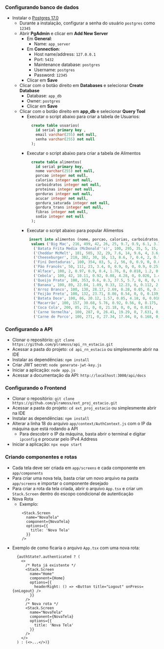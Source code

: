 ### Configurando banco de dados
- Instalar o [Postgres 17.0](https://www.enterprisedb.com/downloads/postgres-postgresql-downloads)
  - Durante a instalação, configurar a senha do usuário `postgres` como `12345`
  - Abrir **PgAdmin** e clicar em **Add New Server**
    - Em **General**:
        - Name: `app_server`
    - Em **Connection**:
      - Host name/address: `127.0.0.1`
      - Port: `5432`
      - Maintenance database: `postgres`
      - Username: `postgres`
      - Password: `12345`
    - Clicar em **Save**
  - Clicar com o botão direito em **Databases** e selecionar **Create Database**
    - Database: `app_db`
    - Owner: `postgres`
    - Clicar em **Save**
  - Clicar com o botão direito em **app_db** e selecionar **Query Tool**
    - Executar o script abaixo para criar a tabela de Usuarios:
      ```sql
        create table usuarios(
          id serial primary key ,
          email varchar(255) not null,
          senha varchar(255) not null
        );
      ```
    - Executar o script abaixo para criar a tabela de Alimentos
      ```sql
        create table alimentos(
          id serial primary key,
          nome varchar(255) not null,
          porcao integer not null,
          calorias integer not null,
          carboidratos integer not null,
          proteinas integer not null,
          gorduras integer not null,
          acucar integer not null,
          gordura_saturada integer not null,
          gordura_trans integer not null,
          fibras integer not null,
          sodio integer not null
        );
      ```
    - Executar o script abaixo para popular Alimentos
        ```sql
         insert into alimentos (nome, porcao, calorias, carboidratos, proteinas, gorduras, acucar, gordura_saturada, gordura_trans, fibras, sodio)
          values ('Big Mac', 216, 499, 42, 26, 25, 9.7, 9.9, 6.1, 3.7, 0.867),
           ('Batata Frita Media (McDonald''s)', 100, 295, 35, 5, 15, 0, 2.3, 0.4, 0, 0.284),
           ('Cheddar McMelt', 181, 505, 32, 29, 7.6, 14, 9.6, 4, 3.6, 0.876),
           ('Cheeseburger', 210, 302, 30, 16, 13, 8.6, 7, 0.4, 2, 0.73),
           ('Fini Dentaduras', 100, 354, 83, 5, 2, 56, 0, 0.9, 0, 0.046),
           ('Pão Francês', 50, 111, 23, 3.4, 0, 0.9, 0, 0, 0.9, 0.25),
           ('Alface', 100, 2, 0.97, 0.9, 0.4, 1.76, 0, 0.018, 1.2, 0.01),
           ('Cebola', 100, 42, 10.11, 0.92, 0.08, 4.28, 0, 0.026, 1.4, 0.003),
           ('Queijo Prato', 100, 353, 0.6, 8.3, 37.5, 5.7, 0, 0, 0, 0.12),
           ('Banana', 100, 89, 22.84, 1.09, 0.33, 12.23, 0, 0.112, 2.6, 0.001),
           ('Arroz Branco', 100, 130, 28.17, 2.69, 0.28, 0.05, 0, 0.176, 0, 0.365),
           ('Feijão Preto', 100, 132, 23.71, 8.86, 0.54, 0, 0, 0.139, 8.7, 0.001),
           ('Batata Doce', 100, 86, 20.12, 1.57, 0.05, 4.18, 0, 0.018, 3, 0.055),
           ('Macarrão', 100, 157, 30.68, 5.76, 0.92, 0.56, 0, 0.175, 1.3, 0.232),
           ('Coca Cola', 200, 85, 21, 0, 0, 21.18, 0, 0, 0, 0.01),
           ('Carne Vermelha', 100, 287, 0, 26.41, 19.29, 0, 7.631, 0, 0, 0.384),
           ('Carne de Porco', 100, 271, 0, 27.34, 17.04, 0, 6.168, 0, 0, 0.384);
        ```
      

### Configurando a API
- Clonar o repositório: `git clone https://github.com/plramoss/api_rn_estacio.git`
- Acessar a pasta do projeto: `cd api_rn_estacio` ou simplesmente abrir na IDE
- Instalar as dependências: `npm install`
- Criar JWT secret: `node generate-jwt-key.js`
- Iniciar a aplicação: `node app.js`
- Acessar a documentação da API: `http://localhost:3000/api/docs`

### Configurando o Frontend
- Clonar o repositório: `git clone https://github.com/plramoss/ext_proj_estacio.git`
- Acessar a pasta do projeto: `cd ext_proj_estacio` ou simplesmente abrir na IDE
- Instalar as dependências: `npm install`
- Alterar a linha 18 do arquivo `app/context/AuthContext.js` com o IP da máquina que está rodando a API
  - Para descobrir o IP da máquina, basta abrir o terminal e digitar `ipconfig` e procurar pelo IPv4 Address 
- Iniciar a aplicação: `npx expo start`

### Criando componentes e rotas
- Cada tela deve ser criada em `app/screens` e cada componente em `app/components`
- Para criar uma nova tela, basta criar um novo arquivo na pasta `app/screens` e importar o componente desejado
- Para criar a rota da tela criada, abrir o arquivo `App.tsx` e criar um `Stack.Screen` dentro do escopo condicional de autenticação
- Nova Rota
  - Exemplo:
    ```tsx
     <Stack.Screen
       name="NovaTela"
       component={NovaTela}
       options={{
         title: 'Nova Tela'
       }}
     />
    ```
- Exemplo de como ficaria o arquivo `App.tsx` com uma nova rota:
  ```tsx
    {authState?.authenticated ? (
      <>
        /* Rota já existente */
        <Stack.Screen
          name="Home"
          component={Home}
          options={{
            headerRight: () => <Button title="Logout" onPress={onLogout} />
          }}
        />
        /* Nova rota */
        <Stack.Screen
          name="NovaTela"
          component={NovaTela}
          options={{
            title: 'Nova Tela'
          }}
        />
      </>
    ) : (<>...</>)}
  ```
